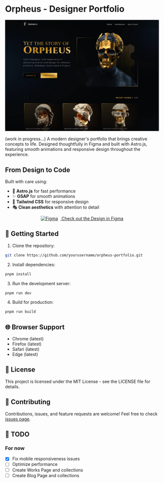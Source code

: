 # Orpheus - Designer Portfolio

![Orpheus Preview](./public/images/optimized/preview.webp)

(work in progress...)
A modern designer's portfolio that brings creative concepts to life. Designed thoughtfully in Figma and built with Astro.js, featuring smooth animations and responsive design throughout the experience.

## From Design to Code
Built with care using:
- 🚀 **Astro.js** for fast performance
- ✨ **GSAP** for smooth animations
- 📱 **Tailwind CSS** for responsive design
- 🎭 **Clean aesthetics** with attention to detail

<div align="center">
  <a href="https://www.figma.com/community/file/1114495915109608886" target="_blank">
    <img src="https://skillicons.dev/icons?i=figma" alt="Figma" width="20" height="20" style="margin-right: 8px;" />
    Check out the Design in Figma
  </a>
</div>


## 🚀 Getting Started

1. Clone the repository:
```bash
git clone https://github.com/yourusername/orpheus-portfolio.git
```

2. Install dependencies:
```bash
pnpm install
```

3. Run the development server:
```bash
pnpm run dev
```

4. Build for production:
```bash
pnpm run build
```

## 🌐 Browser Support

- Chrome (latest)
- Firefox (latest)
- Safari (latest)
- Edge (latest)

## 📄 License

This project is licensed under the MIT License - see the LICENSE file for details.

## 🤝 Contributing

Contributions, issues, and feature requests are welcome! Feel free to check [issues page](https://github.com/orpheus-ui/orpheus-web/issues).

## 📝 TODO
### For now
- [x] Fix mobile responsiveness issues
- [ ] Optimize performance
- [ ] Create Works Page and collections
- [ ] Create Blog Page and collections
